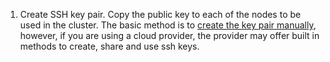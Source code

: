 1. Create SSH key pair. Copy the public key to each of the nodes to be used in the cluster. The basic method is to [create the key pair manually](), however, if you are using a cloud provider, the provider may offer built in methods to create, share and use ssh keys.
